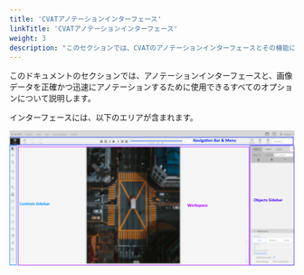 ```yaml
---
title: 'CVATアノテーションインターフェース'
linkTitle: 'CVATアノテーションインターフェース'
weight: 3
description: "このセクションでは、CVATのアノテーションインターフェースとその機能について説明します"
---
```


このドキュメントのセクションでは、アノテーションインターフェースと、画像データを正確かつ迅速にアノテーションするために使用できるすべてのオプションについて説明します。

インターフェースには、以下のエリアが含まれます。

![CVATインターフェース](/images/image034_detrac.png)
